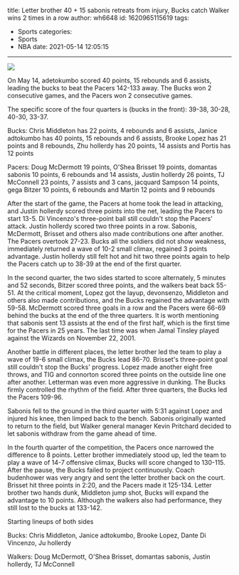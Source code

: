 title: Letter brother 40 + 15 sabonis retreats from injury, Bucks catch Walker wins 2 times in a row
author: wh6648
id: 1620965115619
tags: 
- Sports
categories: 
- Sports
- NBA
date: 2021-05-14 12:05:15
---
![](https://p8.itc.cn/q_70/images01/20210514/4c501cd6eecd413a9b3d4f929c5be20a.jpeg)


On May 14, adetokumbo scored 40 points, 15 rebounds and 6 assists, leading the bucks to beat the Pacers 142-133 away. The Bucks won 2 consecutive games, and the Pacers won 2 consecutive games.

The specific score of the four quarters is (bucks in the front): 39-38, 30-28, 40-30, 33-37.

Bucks: Chris Middleton has 22 points, 4 rebounds and 6 assists, Janice adtokumbo has 40 points, 15 rebounds and 6 assists, Brooke Lopez has 21 points and 8 rebounds, Zhu hollerdy has 20 points, 14 assists and Portis has 12 points

Pacers: Doug McDermott 19 points, O'Shea Brisset 19 points, domantas sabonis 10 points, 6 rebounds and 14 assists, Justin hollerdy 26 points, TJ McConnell 23 points, 7 assists and 3 cans, jacquard Sampson 14 points, gega Bitzer 10 points, 6 rebounds and Martin 12 points and 9 rebounds

After the start of the game, the Pacers at home took the lead in attacking, and Justin hollerdy scored three points into the net, leading the Pacers to start 13-5. Di Vincenzo's three-point ball still couldn't stop the Pacers' attack. Justin hollerdy scored two three points in a row. Sabonis, McDermott, Brisset and others also made contributions one after another. The Pacers overtook 27-23. Bucks all the soldiers did not show weakness, immediately returned a wave of 10-2 small climax, regained 3 points advantage. Justin hollerdy still felt hot and hit two three points again to help the Pacers catch up to 38-39 at the end of the first quarter.

In the second quarter, the two sides started to score alternately, 5 minutes and 52 seconds, Bitzer scored three points, and the walkers beat back 55-51. At the critical moment, Lopez got the layup, devonsenzo, Middleton and others also made contributions, and the Bucks regained the advantage with 59-58. McDermott scored three goals in a row and the Pacers were 66-69 behind the bucks at the end of the three quarters. It is worth mentioning that sabonis sent 13 assists at the end of the first half, which is the first time for the Pacers in 25 years. The last time was when Jamal Tinsley played against the Wizards on November 22, 2001.

Another battle in different places, the letter brother led the team to play a wave of 19-6 small climax, the Bucks lead 86-70. Brisset's three-point goal still couldn't stop the Bucks' progress. Lopez made another eight free throws, and TIG and connorton scored three points on the outside line one after another. Letterman was even more aggressive in dunking. The Bucks firmly controlled the rhythm of the field. After three quarters, the Bucks led the Pacers 109-96.

Sabonis fell to the ground in the third quarter with 5:31 against Lopez and injured his knee, then limped back to the bench. Sabonis originally wanted to return to the field, but Walker general manager Kevin Pritchard decided to let sabonis withdraw from the game ahead of time.

In the fourth quarter of the competition, the Pacers once narrowed the difference to 8 points. Letter brother immediately stood up, led the team to play a wave of 14-7 offensive climax, Bucks will score changed to 130-115. After the pause, the Bucks failed to project continuously. Coach budenhower was very angry and sent the letter brother back on the court. Brisset hit three points in 2:20, and the Pacers made it 125-134. Letter brother two hands dunk, Middleton jump shot, Bucks will expand the advantage to 10 points. Although the walkers also had performance, they still lost to the bucks at 133-142.

Starting lineups of both sides

Bucks: Chris Middleton, Janice adtokumbo, Brooke Lopez, Dante Di Vincenzo, Ju hollerdy

Walkers: Doug McDermott, O'Shea Brisset, domantas sabonis, Justin hollerdy, TJ McConnell

